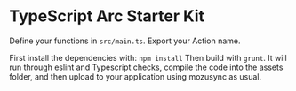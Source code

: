 # TypeScript Arc Starter Kit

Define your functions in `src/main.ts`. Export your Action name.

First install the dependencies with: `npm install`
Then build with `grunt`. It will run through eslint and Typescript checks, compile the code into the assets folder, and then upload to your application using mozusync as usual.


